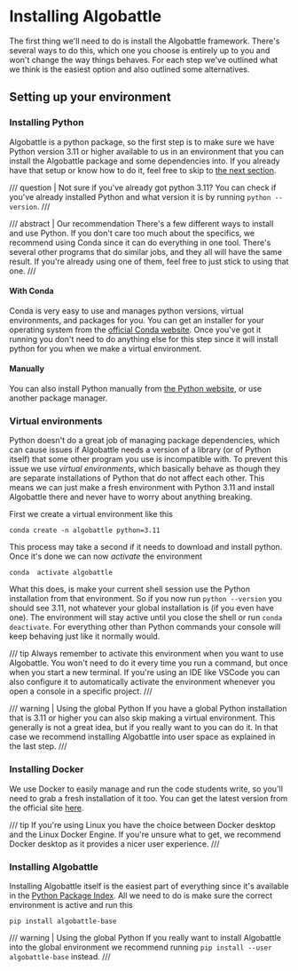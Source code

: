
# Installing Algobattle

The first thing we'll need to do is install the Algobattle framework. There's several ways to do this, which one you
choose is entirely up to you and won't change the way things behaves. For each step we've outlined what we think is the
easiest option and also outlined some alternatives.


## Setting up your environment

### Installing Python

Algobattle is a python package, so the first step is to make sure we have Python version 3.11 or higher available to us
in an environment that you can install the Algobattle package and some dependencies into. If you already have that
setup or know how to do it, feel free to skip to [the next section](#installing-docker).

/// question | Not sure if you've already got python 3.11?
You can check if you've already installed Python and what version it is by running `python --version`.
///

/// abstract | Our recommendation
There's a few different ways to install and use Python. If you don't care too much about the specifics, we recommend
using Conda since it can do everything in one tool. There's several other programs that do similar jobs, and they all
will have the same result. If you're already using one of them, feel free to just stick to using that one.
///

#### With Conda

Conda is very easy to use and manages python versions, virtual environments, and packages for you. You can get an
installer for your operating system from the [official Conda website](https://anaconda.org/anaconda/conda). Once you've
got it running you don't need to do anything else for this step since it will install python for you when we make a
virtual environment.

#### Manually

You can also install Python manually from [the Python website](https://wiki.python.org/moin/BeginnersGuide/Download),
or use another package manager.

### Virtual environments
Python doesn't do a great job of managing package dependencies, which can cause issues if Algobattle needs a version
of a library (or of Python itself) that some other program you use is incompatible with. To prevent this issue we use
_virtual environments_, which basically behave as though they are separate installations of Python that do not affect
each other. This means we can just make a fresh environment with Python 3.11 and install Algobattle there and never
have to worry about anything breaking.

First we create a virtual environment like this

```console
conda create -n algobattle python=3.11
```

This process may take a second if it needs to download and install python. Once it's done we can now _activate_ the
environment

```console
conda  activate algobattle
```

What this does, is make your current shell session use the Python installation from that environment. So if you now run
`python --version` you should see 3.11, not whatever your global installation is (if you even have one). The environment
will stay active until you close the shell or run `conda deactivate`. For everything other than Python commands your
console will keep behaving just like it normally would.

/// tip
Always remember to activate this environment when you want to use Algobattle. You won't need to do it every time
you run a command, but once when you start a new terminal. If you're using an IDE like VSCode you can also configure
it to automatically activate the environment whenever you open a console in a specific project.
///

/// warning | Using the global Python
If you have a global Python installation that is 3.11 or higher you can also skip making a virtual environment. This
generally is not a great idea, but if you really want to you can do it. In that case we recommend installing Algobattle
into user space as explained in the last step.
///

### Installing Docker

We use Docker to easily manage and run the code students write, so you'll need to grab a fresh installation of it too.
You can get the latest version from the official site [here](https://www.docker.com/).

/// tip
If you're using Linux you have the choice between Docker desktop and the Linux Docker Engine. If you're unsure what to
get, we recommend Docker desktop as it provides a nicer user experience.
///


### Installing Algobattle

Installing Algobattle itself is the easiest part of everything since it's available in the
[Python Package Index](https://pypi.org/project/algobattle-base/). All we need to do is make sure the correct
environment is active and run this

```console
pip install algobattle-base
```

/// warning | Using the global Python
If you really want to install Algobattle into the global environment we recommend running
`pip install --user algobattle-base` instead.
///
